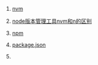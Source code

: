 1. [nvm](nvm.md)

2. [node版本管理工具nvm和n的区别](nvm和n的不同.md)

3. [npm](npm.md)

4. [package.json](package.json.md)

5. 
